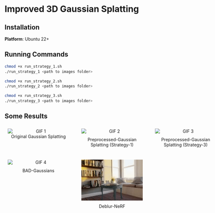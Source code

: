 #  Improved 3D Gaussian Splatting


## Installation

**Platform**: Ubuntu 22+


## Running Commands
```bash
chmod +x run_strategy_1.sh
./run_strategy_1 <path to images folder>
```


```bash
chmod +x run_strategy_2.sh
./run_strategy_2 <path to images folder>
```


```bash
chmod +x run_strategy_3.sh
./run_strategy_3 <path to images folder>
```


## Some Results

<div style="display: grid; grid-template-columns: repeat(3, 1fr); gap: 20px; text-align: center;">
  <figure style="margin: 0; padding: 10px;">
    <img src="some_results/original_gs.gif" alt="GIF 1" style="width: 200px; height: auto; display: block; margin: 0 auto;">
    <figcaption style="margin-bottom: 10px;">Original Gaussian Splatting</figcaption>
  </figure>
  <figure style="margin: 0; padding: 10px;">
    <img src="some_results/strategy-1.gif" alt="GIF 2" style="width: 200px; height: auto; display: block; margin: 0 auto;">
    <figcaption style="margin-top: 10px;">Preprocessed-Gaussian Splatting (Strategy-1)</figcaption>
  </figure>
  <figure style="margin: 0; padding: 10px;">
    <img src="some_results/strategy-3.gif" alt="GIF 3" style="width: 200px; height: auto; display: block; margin: 0 auto;">
    <figcaption style="margin-top: 10px;">Preprocessed-Gaussian Splatting (Strategy-3)</figcaption>
  </figure>
  <figure style="margin: 0; padding: 10px;">
    <img src="some_results/bad_gaussian.gif" alt="GIF 4" style="width: 200px; height: auto; display: block; margin: 0 auto;">
    <figcaption style="margin-top: 10px;">BAD-Gaussians</figcaption>
  </figure>
  <figure style="margin: 0; padding: 10px;">
    <img src="some_results/deblur-nerf.gif" alt="GIF 5" style="width: 200px; height: auto; display: block; margin: 0 auto;">
    <figcaption style="margin-top: 10px;">Deblur-NeRF</figcaption>
  </figure>
</div>





